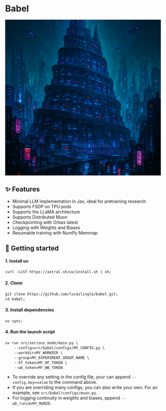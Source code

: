 # Babel

![tower of babel](assets/b9ee8b99-0be3-41aa-8ff2-0af485daa2fd.png)

## ✨ Features
- Minimal LLM implementation in Jax, ideal for pretraining research
- Supports FSDP on TPU pods
- Supports the LLaMA architecture
- Supports Distributed Muon
- Checkpointing with Orbax latest
- Logging with Weights and Biases
- Resumable training with NumPy Memmap

## 🚀 Getting started

#### 1. Install uv
```
curl -LsSf https://astral.sh/uv/install.sh | sh;
```

#### 2. Clone
```
git clone https://github.com/lucaslingle/babel.git;
cd babel;
```

#### 3. Install dependencies
```
uv sync;
```

#### 4. Run the launch script
```
uv run src/serious_mode/main.py \
    --config=src/babel/configs/MY_CONFIG.py \
    --workdir=MY_WORKDIR \
    --group=MY_EXPERIMENT_GROUP_NAME \
    --hf_token=MY_HF_TOKEN \
    --wb_token=MY_WB_TOKEN
```
- To override any setting in the config file, your can append ```--config.key=value``` to the command above.
- If you are overriding many configs, you can also write your own. For an example, see ```src/babel/configs/muon.py```. 
- For logging continuity in weights and biases, append ```--wb_runid=MY_RUNID```. 